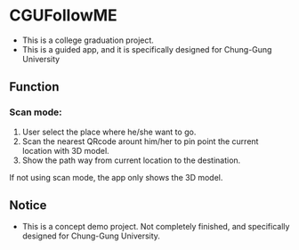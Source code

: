 # CGUFollowME

+ This is a college graduation project. 
+ This is a guided app, and it is specifically designed for Chung-Gung University

## Function

### Scan mode: 

1. User select the place where he/she want to go.
2. Scan the nearest QRcode arount him/her to pin point the current location with 3D model.
3. Show the path way from current location to the destination.

If not using scan mode, the app only shows the 3D model.

## Notice

+ This is a concept demo project. Not completely finished, and specifically designed for Chung-Gung University.

